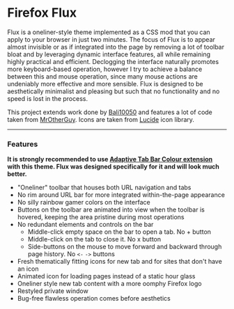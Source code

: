 # Firefox Flux

Flux is a oneliner-style theme implemented as a CSS mod that you can apply to your browser in just two minutes. The focus of Flux is to appear almost invisible or as if integrated into the page by removing a lot of toolbar bloat and by leveraging dynamic interface features, all while remaining highly practical and efficient. Declogging the interface naturally promotes more keyboard-based operation, however I try to achieve a balance between this and mouse operation, since many mouse actions are undeniably more effective and more sensible. Flux is designed to be aesthetically minimalist and pleasing but such that no functionality and no speed is lost in the process.

This project extends work done by [Bali10050](https://github.com/Bali10050/FirefoxCSS) and features a lot of code taken from [MrOtherGuy](https://github.com/MrOtherGuy/firefox-csshacks). Icons are taken from [Lucide](https://lucide.dev/) icon library.

---

### Features

**It is strongly recommended to use [Adaptive Tab Bar Colour extension](https://addons.mozilla.org/firefox/addon/adaptive-tab-bar-colour/) with this theme. Flux was designed specifically for it and will look much better.**

- "Oneliner" toolbar that houses both URL navigation and tabs
- No rim around URL bar for more integrated within-the-page appearance
- No silly rainbow gamer colors on the interface
- Buttons on the toolbar are animated into view when the toolbar is hovered, keeping the area pristine during most operations
- No redundant elements and controls on the bar
	- Middle-click empty space on the bar to open a tab. No + button
	- Middle-click on the tab to close it. No x button
	- Side-buttons on the mouse to move forward and backward through page history. No `<-` `->` buttons
- Fresh thematically fitting icons for new tab and for sites that don't have an icon
- Animated icon for loading pages instead of a static hour glass
- Oneliner style new tab content with a more oomphy Firefox logo
- Restyled private window
- Bug-free flawless operation comes before aesthetics
